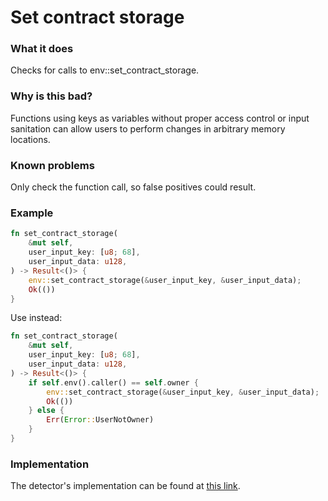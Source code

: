 # Set contract storage

### What it does

Checks for calls to env::set_contract_storage.

### Why is this bad?

Functions using keys as variables without proper access control or input sanitation can allow users to perform changes in arbitrary memory locations.

### Known problems

Only check the function call, so false positives could result.

### Example

```rust
fn set_contract_storage(
    &mut self,
    user_input_key: [u8; 68],
    user_input_data: u128,
) -> Result<()> {
    env::set_contract_storage(&user_input_key, &user_input_data);
    Ok(())
}
```

Use instead:

```rust
fn set_contract_storage(
    &mut self,
    user_input_key: [u8; 68],
    user_input_data: u128,
) -> Result<()> {
    if self.env().caller() == self.owner {
        env::set_contract_storage(&user_input_key, &user_input_data);
        Ok(())
    } else {
        Err(Error::UserNotOwner)
    }
}
```

### Implementation

The detector's implementation can be found at [this link](https://github.com/CoinFabrik/scout/tree/main/detectors/set-contract-storage).
